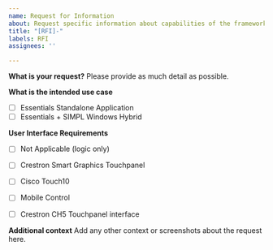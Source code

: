 ```yaml
---
name: Request for Information
about: Request specific information about capabilities of the framework
title: "[RFI]-"
labels: RFI
assignees: ''

---
```


**What is your request?**
Please provide as much detail as possible.


**What is the intended use case**
- [ ] Essentials Standalone Application
- [ ] Essentials + SIMPL Windows Hybrid

**User Interface Requirements**
- [ ] Not Applicable (logic only)
- [ ] Crestron Smart Graphics Touchpanel
- [ ] Cisco Touch10
- [ ] Mobile Control
- [ ] Crestron CH5 Touchpanel interface


**Additional context**
Add any other context or screenshots about the request here.
